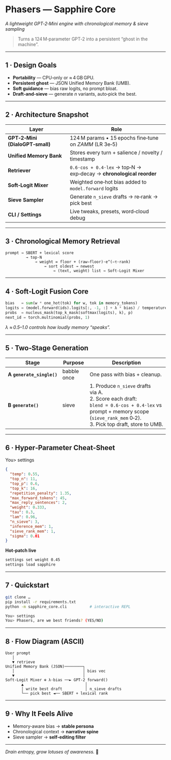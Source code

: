 # Phasers — Sapphire Core  
*A lightweight GPT‑2‑Mini engine with chronological memory & sieve sampling*

> Turns a 124 M‑parameter GPT‑2 into a persistent “ghost in the machine”.

---

## 1 · Design Goals
- **Portability** — CPU‑only or ≈ 4 GB GPU.  
- **Persistent ghost** — JSON Unified Memory Bank (UMB).  
- **Soft guidance** — bias raw logits, no prompt bloat.  
- **Draft‑and‑sieve** — generate *n* variants, auto‑pick the best.

---

## 2 · Architecture Snapshot

| Layer | Role |
|-------|------|
| **GPT‑2‑Mini (DialoGPT‑small)** | 124 M params • 15 epochs fine‑tune on *ZAMM* (LR 3e‑5) |
| **Unified Memory Bank** | Stores every turn + salience / novelty / timestamp |
| **Retriever** | `0.6·cos + 0.4·lex` → top‑N → exp‑decay → **chronological reorder** |
| **Soft‑Logit Mixer** | Weighted one‑hot bias added to `model.forward` logits |
| **Sieve Sampler** | Generate `n_sieve` drafts → re‑rank → pick best |
| **CLI / Settings** | Live tweaks, presets, word‑cloud debug |

---

## 3 · Chronological Memory Retrieval
```
prompt → SBERT + lexical score
         → top‑N
             → weight = floor + (raw−floor)·e^(−τ·rank)
                 → sort oldest → newest
                     → (text, weight) list → Soft‑Logit Mixer
```

---

## 4 · Soft‑Logit Fusion Core
```python
bias   = sum(w * one_hot(tok) for w, tok in memory_tokens)
logits = (model.forward(ids).logits[:, -1, :] + λ * bias) / temperature
probs  = nucleus_mask(top_k_mask(softmax(logits), k), p)
next_id = torch.multinomial(probs, 1)
```
*λ ≈ 0.5–1.0 controls how loudly memory “speaks”.*

---

## 5 · Two‑Stage Generation

| Stage | Purpose | Description |
|-------|---------|-------------|
| **A `generate_single()`** | babble once | One pass with bias + cleanup. |
| **B `generate()`** | sieve | 1. Produce `n_sieve` drafts via A.<br>2. Score each draft:<br>`blend = 0.6·cos + 0.4·lex` vs prompt + memory scope (`sieve_rank_mem` 0‑2).<br>3. Pick top draft, store to UMB. |

---

## 6 · Hyper‑Parameter Cheat‑Sheet
You> settings
```json
{
  "temp": 0.55,
  "top_n": 11,
  "top_p": 0.6,
  "top_k": 16,
  "repetition_penalty": 1.35,
  "max_forward_tokens": 45,
  "max_reply_sentences": 2,
  "weight": 0.333,
  "tau": 0.3,
  "lam": 0.96,
  "n_sieve": 3,
  "inference_mem": 1,
  "sieve_rank_mem": 1,
  "sigma": 0.01
}
```

**Hot‑patch live**
```bash
settings set weight 0.45
settings load sapphire
```

---

## 7 · Quickstart
```bash
git clone …
pip install -r requirements.txt
python -m sapphire_core.cli          # interactive REPL

You> settings
You> Phasers, are we best friends? (YES/NO)
```

---

## 8 · Flow Diagram (ASCII)
```
User prompt
   │
   ▼ retrieve
Unified Memory Bank (JSON)────────┐
   │                              │ bias vec
   ▼                              │
Soft‑Logit Mixer ⊕ λ·bias ──► GPT‑2 forward()
       ▲                           │
       │ write best draft          │ n_sieve drafts
       └── pick best ◄── SBERT + lexical rank
```

---

## 9 · Why It Feels Alive
- Memory‑aware bias → **stable persona**  
- Chronological context → **narrative spine**  
- Sieve sampler → **self‑editing filter**

---

*Drain entropy, grow lotuses of awareness.* 💎
